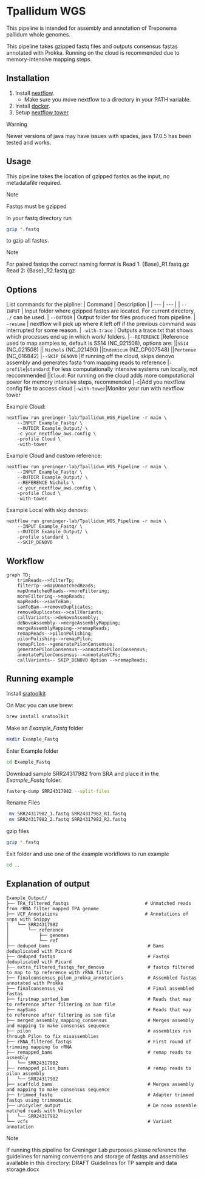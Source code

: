 # Tpallidum WGS
This pipeline is intended for assembly and annotation of Treponema pallidum whole genomes.

This pipeline takes gzipped fastq files and outputs consensus fastas annotated with Prokka. Running on the cloud is recommended due to memory-intensive mapping steps. 

## Installation

1. Install [nextflow](https://www.nextflow.io/docs/latest/getstarted.html#installation).
   - Make sure you move nextflow to a directory in your PATH variable.
2. Install [docker](https://docs.docker.com/get-docker/).
3. Setup [nextflow tower](https://seqera.io/)

> [!WARNING]
Newer versions of java may have issues with spades, java 17.0.5 has been tested and works.

## Usage

This pipeline takes the location of gzipped fastqs as the input, no metadatafile required.

> [!NOTE]
> Fastqs must be gzipped

In your fastq directory run 
``` Bash
gzip *.fastq
```
to gzip all fastqs.

> [!NOTE]
> For paired fastqs the correct naming format is 
> Read 1: {Base}_R1.fastq.gz
> Read 2: {Base}_R2.fastq.gz

## Options
List commands for the pipline:
| Command  | Description |
| ---      | ---         | 
| `--INPUT`  | Input folder where gzipped fastqs are located. For current  directory, `./` can be used.
| `--OUTDIR` | Output folder for files produced from pipeline.
| `-resume`  | nextflow will pick up where it left off if the previous command was interrupted for some reason.
| `-with-trace` | Outputs a trace.txt that shows which processes end up in which work/ folders. 
|`--REFERENCE` |Reference used to map samples to, default is SS14 (NC_021508), options are: 
||`SS14` (NC_021508)
|| `Nichols` (NC_021490)
||`Endemicum` (NZ_CP007548)
||`Pertenue` (NC_016842)
|`--SKIP_DENOVO` |If running off the cloud, skips denovo assembly and generates fasta from mapping reads to reference
|`-profile`|`standard`: For less computationally intensive systems run locally, not reccommended
||`Cloud`: For running on the cloud adds more computational power for memory intensive steps, recommended
|`-c`|Add you nextflow config file to access cloud
|`-with-tower`|Monitor your run with nextflow tower 


Example Cloud:
```
nextflow run greninger-lab/Tpallidum_WGS_Pipeline -r main \
	--INPUT Example_Fastq/ \
	--OUTDIR Example_Output/ \
	-c your_nextflow_aws.config \
	-profile Cloud \
	-with-tower 
```

Example Cloud and custom reference:
```
nextflow run greninger-lab/Tpallidum_WGS_Pipeline -r main \
	--INPUT Example_Fastq/ \
	--OUTDIR Example_Output/ \
	--REFERENCE Nichols \
	-c your_nextflow_aws.config \
	-profile Cloud \
	-with-tower 
```

Example Local with skip denovo:
```
nextflow run greninger-lab/Tpallidum_WGS_Pipeline -r main \
	--INPUT Example_Fastq/ \
	--OUTDIR Example_Output/ \
	-profile standard \
	--SKIP_DENOVO
```

## Workflow

```mermaid
graph TD;
    trimReads-->filterTp;
    filterTp-->mapUnmatchedReads;
    mapUnmatchedReads-->moreFiltering;
    moreFiltering-->mapReads;
    mapReads-->samToBam;
    samToBam-->removeDuplicates;
    removeDuplicates-->callVariants;
    callVariants-->deNovoAssembly;
    deNovoAssembly-->mergeAssemblyMapping;
    mergeAssemblyMapping-->remapReads;
    remapReads-->pilonPolishing;
    pilonPolishing-->remapPilon;
    remapPilon-->generatePilonConsensus;
    generatePilonConsensus-->annotatePilonConsensus;
    annotatePilonConsensus-->annotateVCFs;
    callVariants-- SKIP_DENOVO Option -->remapReads; 
```

## Running example

Install [sratoolkit](https://github.com/ncbi/sra-tools/wiki/02.-Installing-SRA-Toolkit)

On Mac you can use brew:
```bash
brew install sratoolkit
```

Make an _Example_Fastq_ folder

```bash
mkdir Example_Fastq 
```

Enter Example folder 
```bash
cd Example_Fastq 
```

Download sample SRR24317982 from SRA and place it in the _Example_Fastq_ folder.

```bash
fasterq-dump SRR24317982 --split-files
```

Rename Files

```bash
 mv SRR24317982_1.fastq SRR24317982_R1.fastq
 mv SRR24317982_2.fastq SRR24317982_R2.fastq
```

gzip files

``` Bash
gzip *.fastq
```

Exit folder and use one of the example workflows to run example

``` Bash
cd ..
``` 

## Explanation of output

```
Example_Output/
├── TPA_filtered_fastqs                            # Unmatched reads from rRNA filter mapped TPA genome
├── VCF_Annotations                                # Annotations of snps with Snippy
│   └── SRR24317982
│       └── reference
│           ├── genomes
│           └── ref
├── deduped_bams                                    # Bams deduplicated with Picard
├── deduped_fastqs                                  # Fastqs deduplicated with Picard 
├── extra_filtered_fastqs_for_denovo                # fastqs filtered to map to tp reference with rRNA filter
├── finalconsensus_pilon_prokka_annotations         # Assembled fastas annotated with Prokka
├── finalconsensus_v2                               # Final assembled fastas
├── firstmap_sorted_bam                             # Reads that map to reference after filtering as bam file
├── mapSams                                         # Reads that map to reference after filtering as sam file
├── merged_assembly_mapping_consensus               # Merges assembly and mapping to make consensus sequence
├── pilon                                           # assemblies run through Pilon to fix misassemblies
├── rRNA_filtered_fastqs                            # First round of trimming mapping to rRNA
├── remapped_bams                                   # remap reads to assembly
│   └── SRR24317982
├── remapped_pilon_bams                             # remap reads to pilon assembly
│   └── SRR24317982
├── scaffold_bams                                   # Merges assembly and mapping to make consensus sequence 
├── trimmed_fastq                                   # Adapter trimmed fastqs using trimmomatic
├── unicycler_output                                # De novo assemble matched reads with Unicycler
│   └── SRR24317982
└── vcfs                                            # Variant annotation 
```

> [!NOTE]
If running this pipeline for Greninger Lab purposes please reference the guidelines for naming conventions and storage of fastqs and assemblies available in this directory: DRAFT Guidelines for TP sample and data storage.docx
